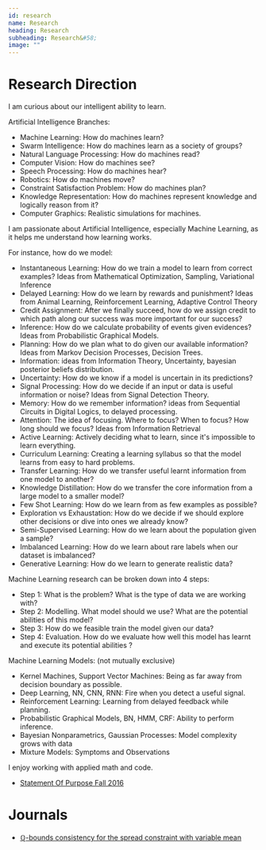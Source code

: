 ```yaml
---
id: research
name: Research
heading: Research
subheading: Research&#58;
image: ""
---
```

# Research Direction

I am curious about our intelligent ability to learn.

Artificial Intelligence Branches:
* Machine Learning: How do machines learn?
* Swarm Intelligence: How do machines learn as a society of groups?
* Natural Language Processing: How do machines read? 
* Computer Vision: How do machines see?
* Speech Processing: How do machines hear?
* Robotics: How do machines move? 
* Constraint Satisfaction Problem: How do machines plan? 
* Knowledge Representation: How do machines represent knowledge and logically reason from it? 
* Computer Graphics: Realistic simulations for machines.

I am passionate about Artificial Intelligence, especially Machine Learning, as it helps me understand how learning works.

For instance, how do we model:
* Instantaneous Learning: How do we train a model to learn from correct examples? Ideas from Mathematical Optimization, Sampling, Variational Inference
* Delayed Learning: How do we learn by rewards and punishment? Ideas from Animal Learning, Reinforcement Learning, Adaptive Control Theory
* Credit Assignment: After we finally succeed, how do we assign credit to which path along our success was more important for our success? 
* Inference: How do we calculate probability of events given evidences? Ideas from Probabilistic Graphical Models.
* Planning: How do we plan what to do given our available information? Ideas from Markov Decision Processes, Decision Trees.
* Information: ideas from Information Theory, Uncertainty, bayesian posterior beliefs distribution.
* Uncertainty: How do we know if a model is uncertain in its predictions?
* Signal Processing: How do we decide if an input or data is useful information or noise? Ideas from Signal Detection Theory.
* Memory: How do we remember information? ideas from Sequential Circuits in Digital Logics, to delayed processing. 
* Attention: The idea of focusing. Where to focus? When to focus? How long should we focus? Ideas from Information Retrieval
* Active Learning: Actively deciding what to learn, since it's impossible to learn everything.
* Curriculum Learning: Creating a learning syllabus so that the model learns from easy to hard problems.
* Transfer Learning: How do we transfer useful learnt information from one model to another? 
* Knowledge Distillation: How do we transfer the core information from a large model to a smaller model?
* Few Shot Learning: How do we learn from as few examples as possible? 
* Exploration vs Exhaustation: How do we decide if we should explore other decisions or dive into ones we already know?
* Semi-Supervised Learning: How do we learn about the population given a sample? 
* Imbalanced Learning: How do we learn about rare labels when our dataset is imbalanced? 
* Generative Learning: How do we learn to generate realistic data? 

Machine Learning research can be broken down into 4 steps: 
* Step 1: What is the problem? What is the type of data we are working with?
* Step 2: Modelling. What model should we use? What are the potential abilities of this model? 
* Step 3: How do we feasible train the model given our data?
* Step 4: Evaluation. How do we evaluate how well this model has learnt and execute its potential abilities ?

Machine Learning Models: (not mutually exclusive)
* Kernel Machines, Support Vector Machines: Being as far away from decision boundary as possible.
* Deep Learning, NN, CNN, RNN: Fire when you detect a useful signal.
* Reinforcement Learning: Learning from delayed feedback while planning.
* Probabilistic Graphical Models, BN, HMM, CRF: Ability to perform inference.
* Bayesian Nonparametrics, Gaussian Processes: Model complexity grows with data
* Mixture Models: Symptoms and Observations

I enjoy working with applied math and code. 

* [Statement Of Purpose Fall 2016](./pdf/statementOfPurposeUofTMIE.pdf)

# Journals

* [ℚ-bounds consistency for the spread constraint with variable mean](https://link.springer.com/article/10.1007/s10601-016-9238-x)
